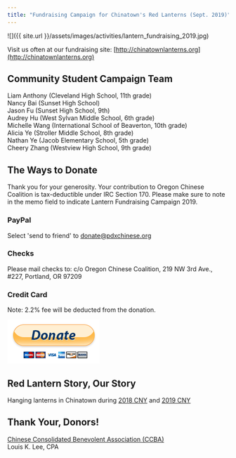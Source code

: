 ```yaml
---
title: "Fundraising Campaign for Chinatown's Red Lanterns (Sept. 2019)"
---
```


![]({{ site.url }}/assets/images/activities/lantern_fundraising_2019.jpg)

Visit us often at our fundraising site: [http://chinatownlanterns.org](http://chinatownlanterns.org)

## Community Student Campaign Team

Liam Anthony (Cleveland High School, 11th grade)  
Nancy Bai (Sunset High School)  
Jason Fu (Sunset High School, 9th)  
Audrey Hu (West Sylvan Middle School, 6th grade)  
Michelle Wang (International School of Beaverton, 10th grade)  
Alicia Ye (Stroller Middle School, 8th grade)  
Nathan Ye (Jacob Elementary School, 5th grade)  
Cheery Zhang (Westview High School, 9th grade)  

## The Ways to Donate

Thank you for your generosity. Your contribution to Oregon Chinese Coalition is tax-deductible under IRC Section 170. Please make sure to note in the memo field to indicate Lantern Fundraising Campaign 2019.

### PayPal

Select 'send to friend' to donate@pdxchinese.org

### Checks

Please mail checks to: c/o Oregon Chinese Coalition, 219 NW 3rd Ave., #227, Portland, OR 97209

### Credit Card

Note: 2.2% fee will be deducted from the donation.

[![paypal](/assets/images/activities/paypal3.png)](https://www.paypal.com/cgi-bin/webscr?cmd=_s-xclick&hosted_button_id=GWHJ99U9AEFFN)

## Red Lantern Story, Our Story

Hanging lanterns in Chinatown during [2018 CNY](http://pdxchinese.org/chinatown/newyear/2018-02-13-red_lanterns_in_chinatown_2018/) and [2019 CNY](http://pdxchinese.org/chinatown/newyear/2019-01-20-red_lanterns_in_chinatown_2019/)

## Thank Your, Donors!

[Chinese Consolidated Benevolent Association (CCBA)](https://www.oregonccba.org/)  
Louis K. Lee, CPA  
